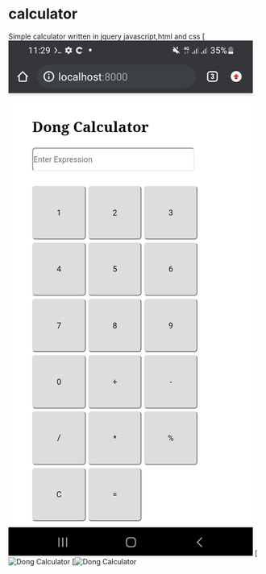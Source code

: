 # calculator
Simple calculator written in jquery javascript,html and css
[![Dong Calculator](Screenshot_20211021-232946_Chrome.jpg)
[![Dong Calculator]()
[![Dong Calculator]()
